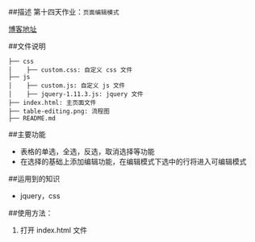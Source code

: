 ##描述
第十四天作业：`页面编辑模式`

[博客地址](http://www.cnblogs.com/wenchong/)


##文件说明

    ├── css
    │    ├── custom.css: 自定义 css 文件
    ├── js
    │    ├── custom.js: 自定义 js 文件
    │    ├── jquery-1.11.3.js: jquery 文件
    ├── index.html: 主页面文件
    ├── table-editing.png: 流程图
    ├── README.md
         
            
##主要功能

* 表格的单选，全选，反选，取消选择等功能
* 在选择的基础上添加编辑功能，在编辑模式下选中的行将进入可编辑模式
    
##运用到的知识
* jquery，css

##使用方法：
1. 打开 index.html 文件
       
    
            
           
    